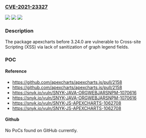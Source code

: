 ### [CVE-2021-23327](https://cve.mitre.org/cgi-bin/cvename.cgi?name=CVE-2021-23327)
![](https://img.shields.io/static/v1?label=Product&message=apexcharts&color=blue)
![](https://img.shields.io/static/v1?label=Version&message=%3C%203.24.0%20&color=brighgreen)
![](https://img.shields.io/static/v1?label=Vulnerability&message=Cross-site%20Scripting%20(XSS)&color=brighgreen)

### Description

The package apexcharts before 3.24.0 are vulnerable to Cross-site Scripting (XSS) via lack of sanitization of graph legend fields.

### POC

#### Reference
- https://github.com/apexcharts/apexcharts.js/pull/2158
- https://github.com/apexcharts/apexcharts.js/pull/2158
- https://snyk.io/vuln/SNYK-JAVA-ORGWEBJARSNPM-1070616
- https://snyk.io/vuln/SNYK-JAVA-ORGWEBJARSNPM-1070616
- https://snyk.io/vuln/SNYK-JS-APEXCHARTS-1062708
- https://snyk.io/vuln/SNYK-JS-APEXCHARTS-1062708

#### Github
No PoCs found on GitHub currently.

